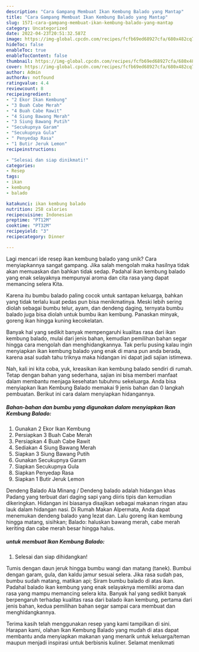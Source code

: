 ```yaml
---
description: "Cara Gampang Membuat Ikan Kembung Balado yang Mantap"
title: "Cara Gampang Membuat Ikan Kembung Balado yang Mantap"
slug: 1571-cara-gampang-membuat-ikan-kembung-balado-yang-mantap
category: Uncategorized
date: 2022-04-23T20:51:32.587Z
image: https://img-global.cpcdn.com/recipes/fcfb69ed68927cfa/680x482cq70/ikan-kembung-balado-foto-resep-utama.jpg
hideToc: false
enableToc: true
enableTocContent: false
thumbnail: https://img-global.cpcdn.com/recipes/fcfb69ed68927cfa/680x482cq70/ikan-kembung-balado-foto-resep-utama.jpg
cover: https://img-global.cpcdn.com/recipes/fcfb69ed68927cfa/680x482cq70/ikan-kembung-balado-foto-resep-utama.jpg
author: Admin
authorAv: notfound
ratingvalue: 4.4
reviewcount: 8
recipeingredient:
- "2 Ekor Ikan Kembung"
- "3 Buah Cabe Merah"
- "4 Buah Cabe Rawit"
- "4 Siung Bawang Merah"
- "3 Siung Bawang Putih"
- "Secukupnya Garam"
- "Secukupnya Gula"
- " Penyedap Rasa"
- "1 Butir Jeruk Lemon"
recipeinstructions:

- "Selesai dan siap dinikmati!"
categories:
- Resep
tags:
- ikan
- kembung
- balado

katakunci: ikan kembung balado 
nutrition: 258 calories
recipecuisine: Indonesian
preptime: "PT12M"
cooktime: "PT32M"
recipeyield: "3"
recipecategory: Dinner

---
```





Lagi mencari ide resep ikan kembung balado yang unik? Cara menyiapkannya sangat gampang. Jika salah mengolah maka hasilnya tidak akan memuaskan dan bahkan tidak sedap. Padahal ikan kembung balado yang enak selayaknya mempunyai aroma dan cita rasa yang dapat memancing selera Kita.





Karena itu bumbu balado paling cocok untuk santapan keluarga, bahkan yang tidak terlalu kuat pedas pun bisa menikmatinya. Meski lebih sering diolah sebagai bumbu telur, ayam, dan dendeng daging, ternyata bumbu balado juga bisa diolah untuk bumbu ikan kembung. Panaskan minyak, goreng ikan hingga kuning kecokelatan.

Banyak hal yang sedikit banyak mempengaruhi kualitas rasa dari ikan kembung balado, mulai dari jenis bahan, kemudian pemilihan bahan segar hingga cara mengolah dan menghidangkannya. Tak perlu pusing kalau ingin menyiapkan ikan kembung balado yang enak di mana pun anda berada, karena asal sudah tahu triknya maka hidangan ini dapat jadi sajian istimewa.






Nah, kali ini kita coba, yuk, kreasikan ikan kembung balado sendiri di rumah. Tetap dengan bahan yang sederhana, sajian ini bisa memberi manfaat dalam membantu menjaga kesehatan tubuhmu sekeluarga. Anda bisa menyiapkan Ikan Kembung Balado memakai 9 jenis bahan dan 0 langkah pembuatan. Berikut ini cara dalam menyiapkan hidangannya.

<!--inarticleads1-->

##### Bahan-bahan dan bumbu yang digunakan dalam menyiapkan Ikan Kembung Balado:

1. Gunakan 2 Ekor Ikan Kembung
1. Persiapkan 3 Buah Cabe Merah
1. Persiapkan 4 Buah Cabe Rawit
1. Sediakan 4 Siung Bawang Merah
1. Siapkan 3 Siung Bawang Putih
1. Gunakan Secukupnya Garam
1. Siapkan Secukupnya Gula
1. Siapkan  Penyedap Rasa
1. Siapkan 1 Butir Jeruk Lemon


Dendeng Balado Ala Minang / Dendeng balado adalah hidangan khas Padang yang terbuat dari daging sapi yang diiris tipis dan kemudian dikeringkan. Hidangan ini biasanya disajikan sebagai makanan ringan atau lauk dalam hidangan nasi. Di Rumah Makan Alpermata, Anda dapat menemukan dendeng balado yang lezat dan. Lalu goreng ikan kembung hingga matang, sisihkan; Balado: haluskan bawang merah, cabe merah keriting dan cabe merah besar hingga halus. 

<!--inarticleads2-->

#####  untuk membuat Ikan Kembung Balado:


1. Selesai dan siap dihidangkan!

Tumis dengan daun jeruk hingga bumbu wangi dan matang (tanek). Bumbui dengan garam, gula, dan kaldu jamur sesuai selera. Jika rasa sudah pas, bumbu sudah matang, matikan api; Siram bumbu balado di atas ikan. Padahal balado ikan kembung yang enak selayaknya memiliki aroma dan rasa yang mampu memancing selera kita. Banyak hal yang sedikit banyak berpengaruh terhadap kualitas rasa dari balado ikan kembung, pertama dari jenis bahan, kedua pemilihan bahan segar sampai cara membuat dan menghidangkannya. 

Terima kasih telah menggunakan resep yang kami tampilkan di sini. Harapan kami, olahan Ikan Kembung Balado yang mudah di atas dapat membantu anda menyiapkan makanan yang menarik untuk keluarga/teman maupun menjadi inspirasi untuk berbisnis kuliner. Selamat menikmati
